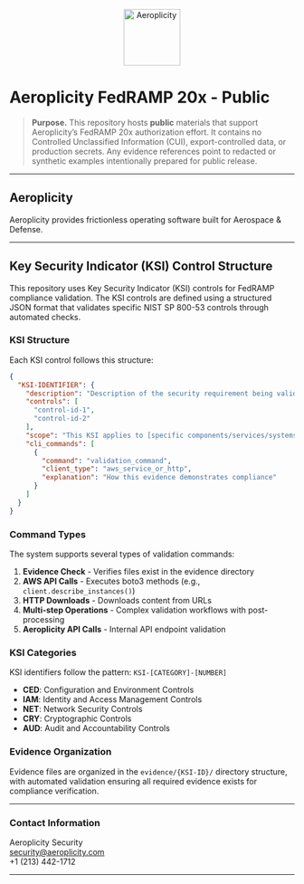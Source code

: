 <p align="center">
  <a href="https://aeroplicity.com">
    <img src="https://aeroplicity.com/static/aeroplicity_logos/Aeroplicity_0_Wordmark_Default.png"
         alt="Aeroplicity" height="100">
  </a>
</p>

# Aeroplicity FedRAMP 20x - Public

> **Purpose.** This repository hosts **public** materials that support Aeroplicity’s FedRAMP 20x authorization effort. It contains no Controlled Unclassified Information (CUI), export-controlled data, or production secrets. Any evidence references point to redacted or synthetic examples intentionally prepared for public release.

---

## Aeroplicity

Aeroplicity provides frictionless operating software built for Aerospace & Defense.

---

## Key Security Indicator (KSI) Control Structure

This repository uses Key Security Indicator (KSI) controls for FedRAMP compliance validation. The KSI controls are defined using a structured JSON format that validates specific NIST SP 800-53 controls through automated checks.

### KSI Structure

Each KSI control follows this structure:

```json
{
  "KSI-IDENTIFIER": {
    "description": "Description of the security requirement being validated",
    "controls": [
      "control-id-1",
      "control-id-2"
    ],
    "scope": "This KSI applies to [specific components/services/systems]",
    "cli_commands": [
      {
        "command": "validation_command",
        "client_type": "aws_service_or_http",
        "explanation": "How this evidence demonstrates compliance"
      }
    ]
  }
}
```

### Command Types

The system supports several types of validation commands:

1. **Evidence Check** - Verifies files exist in the evidence directory
2. **AWS API Calls** - Executes boto3 methods (e.g., `client.describe_instances()`)
3. **HTTP Downloads** - Downloads content from URLs
4. **Multi-step Operations** - Complex validation workflows with post-processing
5. **Aeroplicity API Calls** - Internal API endpoint validation

### KSI Categories

KSI identifiers follow the pattern: `KSI-[CATEGORY]-[NUMBER]`
- **CED**: Configuration and Environment Controls
- **IAM**: Identity and Access Management Controls
- **NET**: Network Security Controls
- **CRY**: Cryptographic Controls
- **AUD**: Audit and Accountability Controls

### Evidence Organization

Evidence files are organized in the `evidence/{KSI-ID}/` directory structure, with automated validation ensuring all required evidence exists for compliance verification.

---

### Contact Information

Aeroplicity Security<br>
security@aeroplicity.com<br>
+1 (213) 442-1712

---
